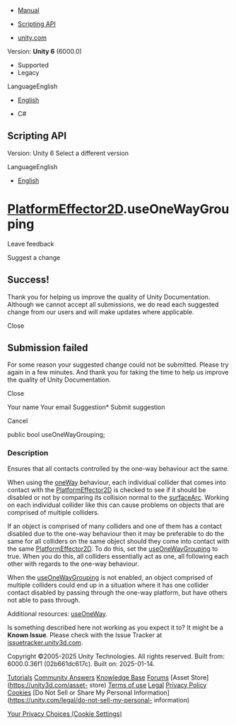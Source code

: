 [ ]()

  * [Manual](../Manual/index.html)
  * [Scripting API](../ScriptReference/index.html)

  * [unity.com](https://unity.com/)

Version: **Unity 6** (6000.0)

  * Supported
  * Legacy

LanguageEnglish

  * [English]()

  * C#

[ ](https://docs.unity3d.com)

## Scripting API

Version: Unity 6 Select a different version

LanguageEnglish

  * [English]()

#  [PlatformEffector2D](PlatformEffector2D.html).useOneWayGrouping

Leave feedback

Suggest a change

## Success!

Thank you for helping us improve the quality of Unity Documentation. Although
we cannot accept all submissions, we do read each suggested change from our
users and will make updates where applicable.

Close

## Submission failed

For some reason your suggested change could not be submitted. Please <a>try
again</a> in a few minutes. And thank you for taking the time to help us
improve the quality of Unity Documentation.

Close

Your name Your email Suggestion* Submit suggestion

Cancel

[ ]()

public bool useOneWayGrouping;

### Description

Ensures that all contacts controlled by the one-way behaviour act the same.

When using the [oneWay](PlatformEffector2D-oneWay.html) behaviour, each
individual collider that comes into contact with the
[PlatformEffector2D](PlatformEffector2D.html) is checked to see if it should
be disabled or not by comparing its collision normal to the
[surfaceArc](PlatformEffector2D-surfaceArc.html). Working on each individual
collider like this can cause problems on objects that are comprised of
multiple colliders.  
  
If an object is comprised of many colliders and one of them has a contact
disabled due to the one-way behaviour then it may be preferable to do the same
for all colliders on the same object should they come into contact with the
same [PlatformEffector2D](PlatformEffector2D.html). To do this, set the
[useOneWayGrouping](PlatformEffector2D-useOneWayGrouping.html) to true. When
you do this, all colliders essentially act as one, all following each other
with regards to the one-way behaviour.  
  
When the [useOneWayGrouping](PlatformEffector2D-useOneWayGrouping.html) is not
enabled, an object comprised of multiple colliders could end up in a situation
where it has one collider contact disabled by passing through the one-way
platform, but have others not able to pass through.  
  
Additional resources: [useOneWay](PlatformEffector2D-useOneWay.html).

Is something described here not working as you expect it to? It might be a
**Known Issue**. Please check with the Issue Tracker at
[issuetracker.unity3d.com](https://issuetracker.unity3d.com).

Copyright ©2005-2025 Unity Technologies. All rights reserved. Built from:
6000.0.36f1 (02b661dc617c). Built on: 2025-01-14.

[Tutorials](https://unity3d.com/learn) [Community
Answers](https://answers.unity3d.com) [Knowledge
Base](https://support.unity3d.com/hc/en-us)
[Forums](https://forum.unity3d.com) [Asset Store](https://unity3d.com/asset-
store) [Terms of use](https://docs.unity3d.com/Manual/TermsOfUse.html)
[Legal](https://unity.com/legal) [Privacy
Policy](https://unity.com/legal/privacy-policy)
[Cookies](https://unity.com/legal/cookie-policy) [Do Not Sell or Share My
Personal Information](https://unity.com/legal/do-not-sell-my-personal-
information)

[Your Privacy Choices (Cookie Settings)](javascript:void\(0\);)

